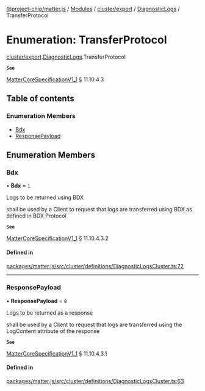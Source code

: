 [@project-chip/matter.js](../README.md) / [Modules](../modules.md) / [cluster/export](../modules/cluster_export.md) / [DiagnosticLogs](../modules/cluster_export.DiagnosticLogs.md) / TransferProtocol

# Enumeration: TransferProtocol

[cluster/export](../modules/cluster_export.md).[DiagnosticLogs](../modules/cluster_export.DiagnosticLogs.md).TransferProtocol

**`See`**

[MatterCoreSpecificationV1_1](../interfaces/spec_export.MatterCoreSpecificationV1_1.md) § 11.10.4.3

## Table of contents

### Enumeration Members

- [Bdx](cluster_export.DiagnosticLogs.TransferProtocol.md#bdx)
- [ResponsePayload](cluster_export.DiagnosticLogs.TransferProtocol.md#responsepayload)

## Enumeration Members

### Bdx

• **Bdx** = ``1``

Logs to be returned using BDX

shall be used by a Client to request that logs are transferred using BDX as defined in BDX Protocol

**`See`**

[MatterCoreSpecificationV1_1](../interfaces/spec_export.MatterCoreSpecificationV1_1.md) § 11.10.4.3.2

#### Defined in

[packages/matter.js/src/cluster/definitions/DiagnosticLogsCluster.ts:72](https://github.com/project-chip/matter.js/blob/c15b1068/packages/matter.js/src/cluster/definitions/DiagnosticLogsCluster.ts#L72)

___

### ResponsePayload

• **ResponsePayload** = ``0``

Logs to be returned as a response

shall be used by a Client to request that logs are transferred using the LogContent attribute of the response

**`See`**

[MatterCoreSpecificationV1_1](../interfaces/spec_export.MatterCoreSpecificationV1_1.md) § 11.10.4.3.1

#### Defined in

[packages/matter.js/src/cluster/definitions/DiagnosticLogsCluster.ts:63](https://github.com/project-chip/matter.js/blob/c15b1068/packages/matter.js/src/cluster/definitions/DiagnosticLogsCluster.ts#L63)
